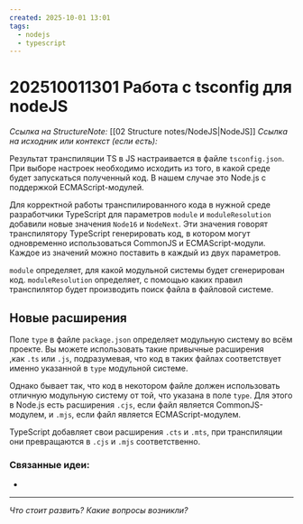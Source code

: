 ```yaml
---
created: 2025-10-01 13:01
tags:
  - nodejs
  - typescript
---
```

# 202510011301 Работа с tsconfig для nodeJS

*Ссылка на StructureNote:* [[02 Structure notes/NodeJS|NodeJS]] 
*Ссылка на исходник или контекст (если есть):* 

Результат транспиляции TS в JS настраивается в файле `tsconfig.json`. При выборе настроек необходимо исходить из того, в какой среде будет запускаться полученный код. В нашем случае это Node.js с поддержкой ECMAScript-модулей.

Для корректной работы транспилированного кода в нужной среде разработчики TypeScript для параметров `module` и `moduleResolution` добавили новые значения `Node16` и `NodeNext`. Эти значения говорят транспилятору TypeScript генерировать код, в котором могут одновременно использоваться CommonJS и ECMAScript-модули. Каждое из значений можно поставить в каждый из двух параметров.

`module` определяет, для какой модульной системы будет сгенерирован код. `moduleResolution` определяет, с помощью каких правил транспилятор будет производить поиск файла в файловой системе.

## Новые расширения

Поле `type` в файле `package.json` определяет модульную систему во всём проекте. Вы можете использовать такие привычные расширения ,как `.ts` или `.js`, подразумевая, что код в таких файлах соответствует именно указанной в `type` модульной системе.

Однако бывает так, что код в некотором файле должен использовать отличную модульную систему от той, что указана в поле `type`. Для этого в Node.js есть расширения `.cjs`, если файл является CommonJS-модулем, и `.mjs`, если файл является ECMAScript-модулем.

TypeScript добавляет свои расширения `.cts` и `.mts`, при транспиляции они превращаются в `.cjs` и `.mjs` соответственно.

### Связанные идеи:

* 
---

*Что стоит развить? Какие вопросы возникли?*
